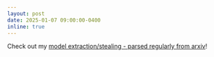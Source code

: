 ```yaml
---
layout: post
date: 2025-01-07 09:00:00-0400
inline: true
---
```


Check out my [model extraction/stealing - parsed regularly from arxiv](https://lorenz-peter.github.io/blog/2024/rw-ms/)!
